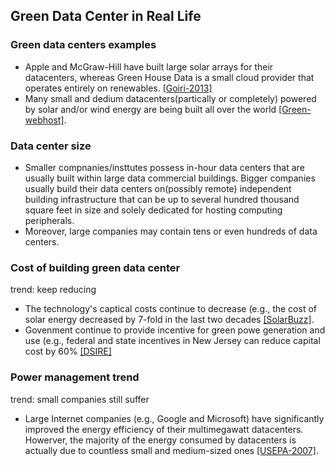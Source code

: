 ## Green Data Center in Real Life

### Green data centers examples
- Apple and McGraw-Hill have built large solar arrays for their datacenters, whereas Green House Data is a small cloud provider that operates entirely on renewables. [[Goiri-2013]](https://github.com/hxwang/GreenDC-Summary/blob/master/papers/GoiriIK13_Designing-and-Managing-Datacenters-Powered-by-Renewable-Energy.md)
- Many small and dedium datacenters(partically or completely) powered by solar and/or wind energy are being built all over the world [[Green-webhost]](http://www.ecobusinesslinks.com/green_webhosts/). 


### Data center size
- Smaller compnanies/insttutes possess in-hour data centers that are usually built within large data commercial buildings. Bigger companies usually build their data centers on(possibly remote) independent building infrastructure that can be up to several hundred thousand square feet in size and solely dedicated for hosting computing peripherals.
- Moreover, large companies may contain tens or even hundreds of data centers. 

### Cost of building green data center
trend: keep reducing
- The technology's captical costs continue to decrease (e.g., the cost of solar energy decreased by 7-fold in the last two decades [[SolarBuzz]](http://www.solarbuzz.com/).
- Govenment continue to provide incentive for green powe generation and use (e.g., federal and state incentives in New Jersey can reduce capital cost by 60% [[DSIRE]](http://www.dsireusa.org/)


### Power management trend
trend: small companies still suffer
- Large Internet companies (e.g., Google and Microsoft) have significantly improved the energy efficiency of their multimegawatt datacenters. Howerver, the majority of the energy consumed by datacenters is actually due to countless small and medium-sized ones [[USEPA-2007]](http://hightech.lbl.gov/documents/data_centers/epa-datacenters.pdf). 
